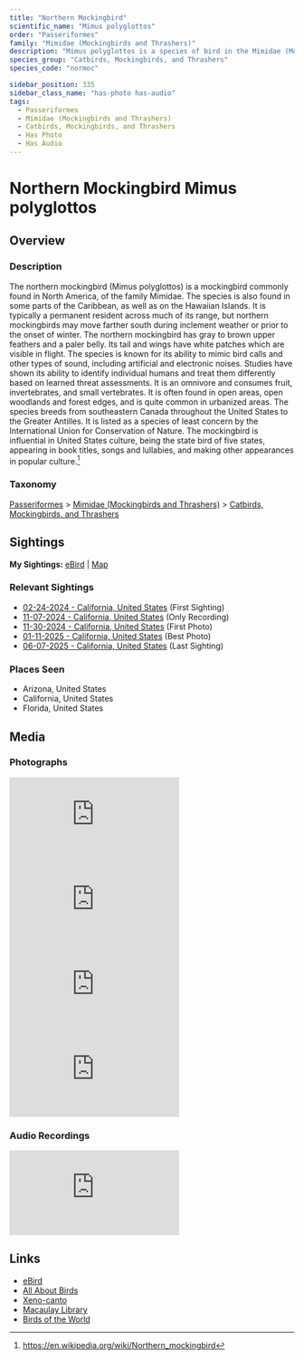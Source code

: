 ```yaml
---
title: "Northern Mockingbird"
scientific_name: "Mimus polyglottos"
order: "Passeriformes"
family: "Mimidae (Mockingbirds and Thrashers)"
description: "Mimus polyglottos is a species of bird in the Mimidae (Mockingbirds and Thrashers) family. It has been observed 25 times. It has been photographed. It has been recorded."
species_group: "Catbirds, Mockingbirds, and Thrashers"
species_code: "normoc"

sidebar_position: 335
sidebar_class_name: "has-photo has-audio"
tags: 
  - Passeriformes
  - Mimidae (Mockingbirds and Thrashers)
  - Catbirds, Mockingbirds, and Thrashers
  - Has Photo
  - Has Audio
---
```


# Northern Mockingbird <span className='sci_name'>Mimus polyglottos</span>

## Overview

### Description
The northern mockingbird (Mimus polyglottos) is a mockingbird commonly found in North America, of the family Mimidae. The species is also found in some parts of the Caribbean, as well as on the Hawaiian Islands. It is typically a permanent resident across much of its range, but northern mockingbirds may move farther south during inclement weather or prior to the onset of winter. The northern mockingbird has gray to brown upper feathers and a paler belly. Its tail and wings have white patches which are visible in flight.
The species is known for its ability to mimic bird calls and other types of sound, including artificial and electronic noises. Studies have shown its ability to identify individual humans and treat them differently based on learned threat assessments. It is an omnivore and consumes fruit, invertebrates, and small vertebrates. It is often found in open areas, open woodlands and forest edges, and is quite common in urbanized areas. The species breeds from southeastern Canada throughout the United States to the Greater Antilles. It is listed as a species of least concern by the International Union for Conservation of Nature.
The mockingbird is influential in United States culture, being the state bird of five states, appearing in book titles, songs and lullabies, and making other appearances in popular culture.[^1]

[^1]: https://en.wikipedia.org/wiki/Northern_mockingbird

### Taxonomy
[Passeriformes](/tags/passeriformes) > [Mimidae (Mockingbirds and Thrashers)](/tags/mimidae-mockingbirds-and-thrashers) > [Catbirds, Mockingbirds, and Thrashers](/tags/catbirds-mockingbirds-and-thrashers)


## Sightings

**My Sightings:** [eBird](https://ebird.org/lifelist?r=world&time=life&spp=normoc) | [Map](/map?species_code=normoc)

### Relevant Sightings

* [02-24-2024 - California, United States](https://ebird.org/checklist/S162799737) (First Sighting)
* [11-07-2024 - California, United States](https://ebird.org/checklist/S203225147) (Only Recording)
* [11-30-2024 - California, United States](https://ebird.org/checklist/S204068913) (First Photo)
* [01-11-2025 - California, United States](https://ebird.org/checklist/S208851041) (Best Photo)
* [06-07-2025 - California, United States](https://ebird.org/checklist/S247779356) (Last Sighting)

### Places Seen

* Arizona, United States
* California, United States
* Florida, United States



## Media
### Photographs
<iframe className="photo_iframe horizontal" src="https://macaulaylibrary.org/asset/628922335/embed" frameBorder="0" allowFullScreen></iframe>
<iframe className="photo_iframe horizontal" src="https://macaulaylibrary.org/asset/628922338/embed" frameBorder="0" allowFullScreen></iframe>
<iframe className="photo_iframe horizontal" src="https://macaulaylibrary.org/asset/628922339/embed" frameBorder="0" allowFullScreen></iframe>
<iframe className="photo_iframe horizontal" src="https://macaulaylibrary.org/asset/626996435/embed" frameBorder="0" allowFullScreen></iframe>

### Audio Recordings
<iframe className="audio_iframe" src="https://macaulaylibrary.org/asset/626583307/embed" frameBorder="0" allowFullScreen></iframe>

## Links
* [eBird](https://ebird.org/species/normoc) 
* [All About Birds](https://www.allaboutbirds.org/guide/normoc) 
* [Xeno-canto](https://www.xeno-canto.org/species/mimus-polyglottos) 
* [Macaulay Library](https://search.macaulaylibrary.org/catalog?taxonCode=normoc&sort=rating_rank_desc)
* [Birds of the World](https://birdsoftheworld.org/bow/species/normoc)
